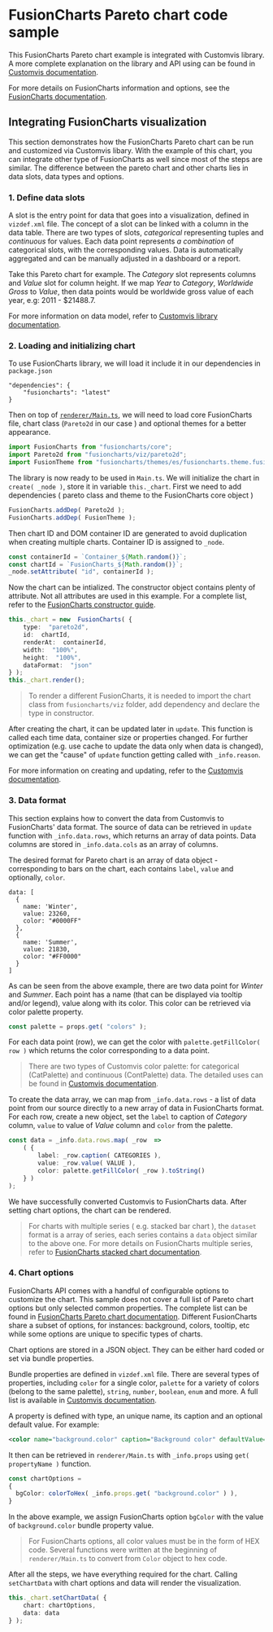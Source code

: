 # FusionCharts Pareto chart code sample

This FusionCharts Pareto chart example is integrated with Customvis library. A more complete explanation on the library and API using can be found in [Customvis documentation](https://www.ibm.com/support/knowledgecenter/en/SSEP7J_11.1.0/com.ibm.swg.ba.cognos.dg_custom_vis.doc/ca_customviz_lib_summary.html).

For more details on FusionCharts information and options, see the [FusionCharts documentation](https://www.fusioncharts.com/dev/fusioncharts).

## Integrating FusionCharts visualization

This section demonstrates how the FusionCharts Pareto chart can be run and customized via Customvis libary.
With the example of this chart, you can integrate other type of FusionCharts as well since most of the steps are similar. The difference between the pareto chart and other charts lies in data slots, data types and options.

### 1. Define data slots

A slot is the entry point for data that goes into a visualization, defined in `vizdef.xml` file. The concept of a slot can be linked with a column in the data table. There are two types of slots, *categorical* representing tuples and *continuous* for values. Each data point represents *a combination* of categorical slots, with the corresponding values. Data is automatically aggregated and can be manually adjusted in a dashboard or a report.

Take this Pareto chart for example. The *Category* slot represents columns and *Value* slot for column height. If we map *Year* to *Category*, *Worldwide Gross* to *Value*, then data points would be worldwide gross value of each year, e.g: 2011 - $21488.7. 

For more information on data model, refer to [Customvis library documentation](https://www.ibm.com/support/knowledgecenter/en/SSEP7J_11.1.0/com.ibm.swg.ba.cognos.dg_custom_vis.doc/ca_customviz_lib_data.html).

### 2. Loading and initializing chart

To use FusionCharts library, we will load it include it in our dependencies in `package.json`

```
"dependencies": {
	"fusioncharts": "latest"
}
```

Then on top of [`renderer/Main.ts`](./renderer/Main.ts), we will need to load core FusionCharts file, chart class (`Pareto2d` in our case ) and optional themes for a better appearance.
```typescript
import FusionCharts from "fusioncharts/core";
import Pareto2d from "fusioncharts/viz/pareto2d";
import FusionTheme from "fusioncharts/themes/es/fusioncharts.theme.fusion";
``` 
The library is now ready to be used in `Main.ts`. We will initialize the chart in `create( _node )`, store it in variable `this._chart`. First we need to add dependencies ( pareto class and theme to the FusionCharts core object )
```typescript
FusionCharts.addDep( Pareto2d );
FusionCharts.addDep( FusionTheme );
```
Then chart ID and DOM container ID are generated to avoid duplication when creating multiple charts. Container ID is assigned to `_node`.
```typescript
const containerId = `Container_${Math.random()}`;
const chartId = `FusionCharts_${Math.random()}`;
_node.setAttribute( "id", containerId );
```
Now the chart can be intialized. The constructor object contains plenty of attribute. Not all attributes are used in this example. For a complete list, refer to the [FusionCharts constructor guide](https://www.fusioncharts.com/dev/api/fusioncharts).
```typescript
this._chart = new  FusionCharts( {
	type:  "pareto2d",
	id:  chartId,
	renderAt:  containerId,
	width:  "100%",
	height:  "100%",
	dataFormat:  "json"
} );
this._chart.render();
```
> To render a different FusionCharts, it is needed to import the chart class from `fusioncharts/viz` folder, add dependency and declare the type in constructor.

After creating the chart, it can be updated later in `update`. This function is called each time data, container size or properties changed. For further optimization (e.g. use cache to update the data only when data is changed), we can get the "cause" of `update` function getting called with `_info.reason`.

For more information on creating and updating, refer to the [Customvis documentation](https://www.ibm.com/support/knowledgecenter/en/SSEP7J_11.1.0/com.ibm.swg.ba.cognos.dg_custom_vis.doc/ca_customviz_lib_rendering.html).

### 3. Data format

This section explains how to convert the data from Customvis to FusionCharts' data format. The source of data can be retrieved in `update` function with `_info.data.rows`, which returns an array of data points. Data columns are stored in `_info.data.cols` as an array of columns.

The desired format for Pareto chart is an array of data object - corresponding to bars on the chart, each contains `label`, `value` and optionally, `color`. 
```
data: [ 
  { 
    name: 'Winter',
    value: 23260, 
    color: "#0000FF"
  }, 
  { 
    name: 'Summer',
    value: 21830, 
    color: "#FF0000"
  }
]
```
As can be seen from the above example, there are two data point for *Winter* and *Summer*. Each point has a name (that can be displayed via tooltip and/or legend), value along with its color. This color can be retrieved via color palette property.
```typescript
const palette = props.get( "colors" );
```
For each data point (row), we can get the color with `palette.getFillColor( row )` which returns the color corresponding to a data point. 

> There are two types of Customvis color palette: for categorical (CatPalette) and continuous (ContPalette) data. The detailed uses can be found in [Customvis documentation](https://www.ibm.com/support/knowledgecenter/en/SSEP7J_11.1.0/com.ibm.swg.ba.cognos.dg_custom_vis.doc/ca_customviz_lib_palettes.html).

To create the data array, we can map from `_info.data.rows` - a list of data point from our source directly to a new array of data in FusionCharts format. For each row, create a new object, set the `label` to caption of *Category* column, `value` to value of *Value* column and `color` from the palette.

```ts
const data = _info.data.rows.map( _row  =>
	( {
		label: _row.caption( CATEGORIES ),
		value: _row.value( VALUE ),
		color: palette.getFillColor( _row ).toString()
	} )
);
```
We have successfully converted Customvis to FusionCharts data. After setting chart options, the chart can be rendered.

> For charts with multiple series ( e.g. stacked bar chart ), the `dataset` format is a array of series, each series contains a `data` object similar to the above one. For more details on FusionCharts multiple series, refer to [FusionCharts stacked chart documentation](https://www.fusioncharts.com/dev/chart-guide/standard-charts/stacked-charts).

### 4. Chart options

FusionCharts API comes with a handful of configurable options to customize the chart. This sample does not cover a full list of Pareto chart options but only selected common properties. The complete list can be found in [FusionCharts Pareto chart documentation](https://www.fusioncharts.com/dev/chart-guide/standard-charts/pareto-charts). Different FusionCharts share a subset of options, for instances: background, colors, tooltip, etc while some options are unique to specific types of charts.

Chart options are stored in a JSON object. They can be either hard coded or set via bundle properties. 

Bundle properties are defined in `vizdef.xml` file. There are several types of properties, including `color` for a single color, `palette` for a variety of colors (belong to the same palette), `string`, `number`, `boolean`, `enum` and more. A full list is available in [Customvis documentation](https://www.ibm.com/support/knowledgecenter/en/SSEP7J_11.1.0/com.ibm.swg.ba.cognos.dg_custom_vis.doc/ca_customviz_lib_properties.html).

A property is defined with type, an unique name, its caption and an optional default value. For example:
```xml
<color name="background.color" caption="Background color" defaultValue="white" />
```
It then can be retrieved in `renderer/Main.ts` with `_info.props` using `get( propertyName )`  function.
```typescript
const chartOptions =
{
  bgColor: colorToHex( _info.props.get( "background.color" ) ),
}
```
In the above example, we assign FusionCharts option `bgColor` with the value of `background.color` bundle property value. 
> For FusionCharts options, all color values must be in the form of HEX code. Several functions were written at the beginning of `renderer/Main.ts` to convert from `Color` object to hex code. 

After all the steps, we have everything required for the chart. Calling `setChartData` with chart options and data will render the visualization.
```typescript
this._chart.setChartData( {
	chart: chartOptions,
	data: data
} );
```